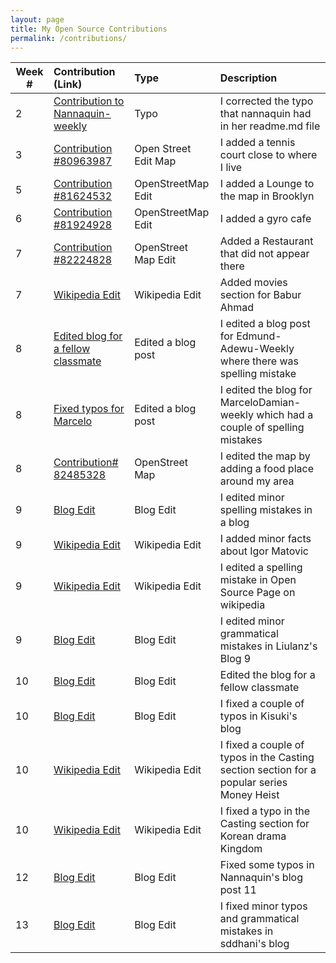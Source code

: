 ```yaml
---
layout: page
title: My Open Source Contributions
permalink: /contributions/
---
```


<!--
The first column, Contribution, must be a hyperlink to the actual contribution,
such as the Wikipedia edit or pull request, etc., with a suitable name.
Type of the contribution should be "Wikipedia edit", "OpenStreet Map feature",
"Project Documentation", "Project Code", "Blog Edit", etc.

The Description should include a brief summary of what you did.

Replace the first row below with your contribution and add new ones below it
following the same syntax.

-->





| Week #       | Contribution (Link)  | Type  | Description |
|---|:---|:---|:---|
|  2   | [Contribution to Nannaquin-weekly](https://github.com/hunter-college-ossd-spr-2020/Nannaquin-weekly/compare/master...umarkhan207322405:patch-1)    | Typo    |   I corrected the typo that nannaquin had in her readme.md file    |
| 3    | [Contribution #80963987](https://www.openstreetmap.org/changeset/80963987#map=17/40.65083/-73.96837)    | Open Street Edit Map  | I added a tennis court close to where I live  |
| 5    |[Contribution #81624532](https://www.openstreetmap.org/edit#map=19/40.64342/-73.96967)     | OpenStreetMap Edit    | I added a Lounge to the map in Brooklyn     |
| 6    | [Contribution #81924928](https://www.openstreetmap.org/changeset/81924928)     |  OpenStreetMap Edit    | I added a gyro cafe     |
| 7	| [Contribution #82224828](https://www.openstreetmap.org/changeset/82224828)	| OpenStreet Map Edit| Added a Restaurant that did not appear there|
| 7	|[Wikipedia Edit](https://en.wikipedia.org/wiki/Babar_Ahmed_(director))|Wikipedia Edit|Added movies section for Babur Ahmad|
| 8	| [Edited blog for a fellow classmate](https://github.com/hunter-college-ossd-spr-2020/Edmund-Adewu-weekly/compare/gh-pages...umarkhan207322405:patch-1)| Edited a blog post | I edited a blog post for Edmund-Adewu-Weekly where there was spelling mistake|
| 8	|[Fixed typos for Marcelo](https://github.com/hunter-college-ossd-spr-2020/MarceloDamian-weekly/compare/gh-pages...umarkhan207322405:patch-1)| Edited a blog post| I edited the blog for MarceloDamian-weekly which had a couple of spelling mistakes|
| 8	| [Contribution# 82485328](https://www.openstreetmap.org/changeset/82485328#map=16/40.6363/-73.9680)|OpenStreet Map |I edited the map by adding a food place around my area |
| 9	|[Blog Edit](https://github.com/hunter-college-ossd-spr-2020/MichelleLucero-weekly/compare/gh-pages...umarkhan207322405:patch-1)| Blog Edit| I edited minor spelling mistakes in a blog|
| 9	|[Wikipedia Edit](https://en.wikipedia.org/w/index.php?title=Igor_Matovi%C4%8D&oldid=947335610)|Wikipedia Edit| I added minor facts about Igor Matovic|
| 9	|[Wikipedia Edit](https://en.wikipedia.org/w/index.php?title=Open_source&oldid=948001785)|Wikipedia Edit| I edited a spelling mistake in Open Source Page on wikipedia|
| 9	|[Blog Edit](https://github.com/hunter-college-ossd-spr-2020/liulanz-weekly/compare/gh-pages...umarkhan207322405:patch-1)| Blog Edit| I edited minor grammatical mistakes in Liulanz's Blog 9|
| 10 |[Blog Edit](https://github.com/hunter-college-ossd-spr-2020/ElijahCano33-weekly/compare/gh-pages...umarkhan207322405:patch-1)|Blog Edit| Edited the blog for a fellow classmate|
| 10 |[Blog Edit](https://github.com/hunter-college-ossd-spr-2020/Ks5810-weekly/compare/gh-pages...umarkhan207322405:patch-1)|Blog Edit| I fixed a couple of typos in Kisuki's blog|
| 10 |[Wikipedia Edit](https://en.wikipedia.org/w/index.php?title=Money_Heist&oldid=951741851)| Wikipedia Edit| I fixed a couple of typos in the Casting section section for a popular series Money Heist|
| 10 |[Wikipedia Edit](https://en.wikipedia.org/w/index.php?title=Kingdom_(South_Korean_TV_series)&oldid=951751600)| Wikipedia Edit| I fixed a typo in the Casting section for Korean drama Kingdom|
| 12 |[Blog Edit](https://github.com/hunter-college-ossd-spr-2020/Nannaquin-weekly/compare/gh-pages...umarkhan207322405:patch-2)| Blog Edit| Fixed some typos in Nannaquin's blog post 11|
| 13 |[Blog Edit](https://github.com/hunter-college-ossd-spr-2020/sdhani-weekly/compare/gh-pages...umarkhan207322405:patch-1)|Blog Edit| I fixed minor typos and grammatical mistakes in sddhani's blog|
